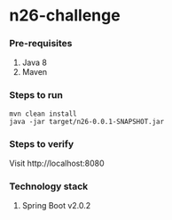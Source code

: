# n26-challenge

### Pre-requisites
1. Java 8
2. Maven

### Steps to run
```
mvn clean install
java -jar target/n26-0.0.1-SNAPSHOT.jar 
```
### Steps to verify
Visit http://localhost:8080

### Technology stack
1. Spring Boot v2.0.2

